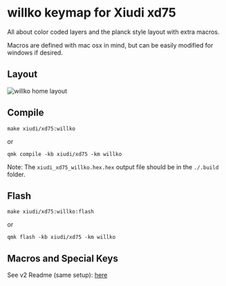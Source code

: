 # willko keymap for Xiudi xd75

All about color coded layers and the planck style layout with extra macros.

Macros are defined with mac osx in mind, but can be easily modified for windows if desired.




## Layout

![willko home layout](https://i.imgur.com/khxkgv7.png)




## Compile

```
make xiudi/xd75:willko
```

or

```
qmk compile -kb xiudi/xd75 -km willko
```

Note: The `xiudi_xd75_willko.hex.hex` output file should be in the `./.build` folder. 




## Flash

```
make xiudi/xd75:willko:flash
```

or 

```
qmk flash -kb xiudi/xd75 -km willko
```




## Macros and Special Keys


See v2 Readme (same setup): [here](../../../../idobao/id75/keymaps/willko/readme.md#Macros-and-Special-Keys)

